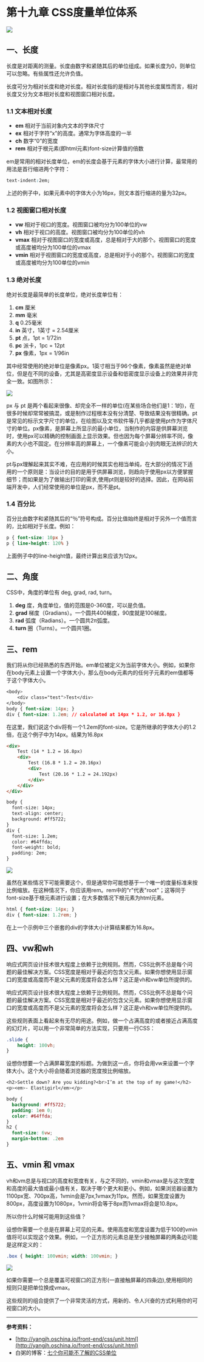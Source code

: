 # 第十九章 CSS度量单位体系

![](/assets/CSS度量单位体系.png)

## 一、长度

长度是对距离的测量。长度由数字和紧随其后的单位组成。如果长度为0，则单位可以忽略。有些属性还允许负值。

长度可分为相对长度和绝对长度。相对长度指的是相对与其他长度属性而言，相对长度又分为文本相对长度和视图窗口相对长度。

### 1.1 文本相对长度

* **em** 相对于当前对象内文本的字体尺寸
* **ex** 相对于字符“x”的高度。通常为字体高度的一半
* **ch** 数字“0”的宽度
* **rem** 相对于根元素\(即html元素\)font-size计算值的倍数

em是常用的相对长度单位，em的长度会基于元素的字体大小进行计算，最常用的用法是首行缩进两个字符：

```css
text-indent:2em;
```

上述的例子中，如果元素中的字体大小为16px，则文本首行缩进的量为32px。

### 1.2 视图窗口相对长度

* **vw** 相对于视口的宽度。视图窗口被均分为100单位的vw
* **vh** 相对于视口的高度。视图窗口被均分为100单位的vh
* **vmax** 相对于视图窗口的宽度或高度，总是相对于大的那个。视图窗口的宽度或高度被均分为100单位的vmax
* **vmin** 相对于视图窗口的宽度或高度，总是相对于小的那个。视图窗口的宽度或高度被均分为100单位的vmin

### 1.3 绝对长度

绝对长度是最简单的长度单位，绝对长度单位有：

1. **cm** 厘米
2. **mm** 毫米
3. **q** 0.25毫米
4. **in** 英寸，1英寸 = 2.54厘米
5. **pt** 点，1pt = 1/72in
6. **pc** 派卡，1pc = 12pt
7. **px** 像素，1px = 1/96in

其中经常使用的绝对单位是像素px。1英寸相当于96个像素，像素虽然是绝对单位，但是在不同的设备，尤其是高密度显示设备和低密度显示设备上的效果并非完全一致。如图所示：

![](http://yangjh.oschina.io/front-end/images/pixel.png)

px 与 pt 是两个看起来很像、却完全不一样的单位\(在某些场合他们是1：1的\)，在很多时候却常常被搞混，或是制作过程根本没有分清楚、导致结果没有很精确。pt是常见的标示文字尺寸的单位，在绘图以及文书软件等几乎都是使用pt作为字体尺寸的单位。px像素，是屏幕上所显示的最小单位，当制作的内容是供屏幕浏览时，使用px可以精确的控制画面上显示效果。但也因为每个屏幕分辨率不同，像素的大小也不固定。在分辨率高的屏幕上，一个像素可能会小到肉眼无法辨识的大小。

pt与px理解起来其实不难，在应用的时候其实也相当单纯，在大部分的情况下适用的一个原则是：当设计的目的是用于供屏幕浏览，则趋向于使用px以方便掌握细节；而如果是为了做输出打印的需求,使用pt则是较好的选择。因此，在网站前端开发中，人们经常使用的单位是px，而不是pt。

### 1.4 百分比

百分比由数字和紧随其后的“％”符号构成。百分比值始终是相对于另外一个值而言的，比如相对于长度。例如：

```css
p { font-size: 10px }
p { line-height: 120% }
```

上面例子中的line-height值，最终计算出来应该为12px。

## 二、角度

CSS中，角度的单位有 deg, grad, rad, turn。

1. **deg** 度，角度单位，值的范围是0-360度，可以是负值。
2. **grad** 梯度（Gradians）。一个圆共400梯度，90度就是100梯度。
3. **rad** 弧度（Radians）。一个圆共2π弧度。
4. **turn** 圈（Turns）。一个圆共1圈。

## 三、rem

我们将从你已经熟悉的东西开始。em单位被定义为当前字体大小。例如，如果你在body元素上设置一个字体大小，那么在body元素内的任何子元素的em值都等于这个字体大小。

```css
<body> 
    <div class="test">Test</div>
</body> 
body { font-size: 14px; } 
div { font-size: 1.2em; // calculated at 14px * 1.2, or 16.8px }
```

在这里，我们说这个div将有一个1.2em的font-size。它是所继承的字体大小的1.2倍，在这个例子中为14px。结果为16.8px

```html
<div>
    Test (14 * 1.2 = 16.8px)
    <div>
        Test (16.8 * 1.2 = 20.16px)
        <div>
            Test (20.16 * 1.2 = 24.192px)
        </div>
    </div>
</div>

body {
  font-size: 14px;
  text-align: center;
  background: #ff5722;
}
div {
  font-size: 1.2em;
  color: #64ffda;
  font-weight: bold;
  padding: 2em;
}
```

![](/assets/import3.png)

虽然在某些情况下可能需要这个，但是通常你可能想基于一个唯一的度量标准来按比例缩放。在这种情况下，你应该用rem。rem中的"r"代表"root"；这等同于font-size基于根元素进行设置；在大多数情况下根元素为html元素。

```css
html { font-size: 14px; } 
div { font-size: 1.2rem; }
```

在上一个示例中三个嵌套的div的字体大小计算结果都为16.8px。

## 四、vw和wh

响应式网页设计技术很大程度上依赖于比例规则。然而，CSS比例不总是每个问题的最佳解决方案。CSS宽度是相对于最近的包含父元素。如果你想使用显示窗口的宽度或高度而不是父元素的宽度将会怎么样？这正是vh和vw单位所提供的。

响应式网页设计技术很大程度上依赖于比例规则。然而，CSS比例不总是每个问题的最佳解决方案。CSS宽度是相对于最近的包含父元素。如果你想使用显示窗口的宽度或高度而不是父元素的宽度将会怎么样？这正是vh和vw单位所提供的。

这些规则表面上看起来有无尽的用途。例如，做一个占满高度的或者接近占满高度的幻灯片，可以用一个非常简单的方法实现，只要用一行CSS：

```css
.slide {
    height: 100vh;
}
```

设想你想要一个占满屏幕宽度的标题。为做到这一点，你将会用vw来设置一个字体大小。这个大小将会随着浏览器的宽度按比例缩放。

```css
<h2>Settle down? Are you kidding?<br>I’m at the top of my game!</h2>
<p><em>- Elastigirl</em></p>

body {
  background: #ff5722;
  padding: 1em 0;
  color: #64ffda;
}
h2 {
  font-size: 6vw;
  margin-bottom: .2em
}
```

## 五、vmin 和 vmax

vh和vm总是与视口的高度和宽度有关，与之不同的，vmin和vmax是与这次宽度和高度的最大值或最小值有关，取决于哪个更大和更小。例如，如果浏览器设置为1100px宽、700px高，1vmin会是7px,1vmax为11px。然而，如果宽度设置为800px，高度设置为1080px，1vmin将会等于8px而1vmax将会是10.8px。

所以你什么时候可能用到这些值？

设想你需要一个总是在屏幕上可见的元素。使用高度和宽度设置为低于100的vmin值将可以实现这个效果。例如，一个正方形的元素总是至少接触屏幕的两条边可能是这样定义的：

```css
.box { height: 100vmin; width: 100vmin; }
```

![](https://www.w3cplus.com/sites/default/files/blogs/2015/1506/vmin.png)

如果你需要一个总是覆盖可视窗口的正方形\(一直接触屏幕的四条边\),使用相同的规则只是把单位换成vmax。

这些规则的组合提供了一个非常灵活的方式，用新的、令人兴奋的方式利用你的可视窗口的大小。

---

**参考资料：**

* [http://yangjh.oschina.io/front-end/css/unit.html](http://yangjh.oschina.io/front-end/css/unit.html)
* 白粥的博客：[七个你可能不了解的CSS单位](https://www.w3cplus.com/css/7-css-units-you-might-not-know-about.html)



